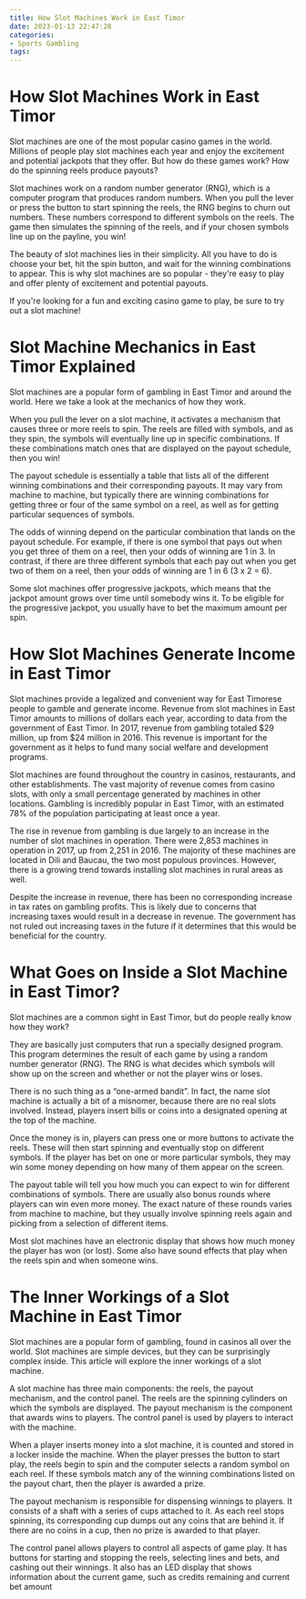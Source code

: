 ```yaml
---
title: How Slot Machines Work in East Timor 
date: 2023-01-13 22:47:28
categories:
- Sports Gambling
tags:
---
```



#  How Slot Machines Work in East Timor 

Slot machines are one of the most popular casino games in the world. Millions of people play slot machines each year and enjoy the excitement and potential jackpots that they offer. But how do these games work? How do the spinning reels produce payouts? 

Slot machines work on a random number generator (RNG), which is a computer program that produces random numbers. When you pull the lever or press the button to start spinning the reels, the RNG begins to churn out numbers. These numbers correspond to different symbols on the reels. The game then simulates the spinning of the reels, and if your chosen symbols line up on the payline, you win! 

The beauty of slot machines lies in their simplicity. All you have to do is choose your bet, hit the spin button, and wait for the winning combinations to appear. This is why slot machines are so popular - they're easy to play and offer plenty of excitement and potential payouts. 

If you're looking for a fun and exciting casino game to play, be sure to try out a slot machine!

#  Slot Machine Mechanics in East Timor Explained 

Slot machines are a popular form of gambling in East Timor and around the world. Here we take a look at the mechanics of how they work.

When you pull the lever on a slot machine, it activates a mechanism that causes three or more reels to spin. The reels are filled with symbols, and as they spin, the symbols will eventually line up in specific combinations. If these combinations match ones that are displayed on the payout schedule, then you win!

The payout schedule is essentially a table that lists all of the different winning combinations and their corresponding payouts. It may vary from machine to machine, but typically there are winning combinations for getting three or four of the same symbol on a reel, as well as for getting particular sequences of symbols.

The odds of winning depend on the particular combination that lands on the payout schedule. For example, if there is one symbol that pays out when you get three of them on a reel, then your odds of winning are 1 in 3. In contrast, if there are three different symbols that each pay out when you get two of them on a reel, then your odds of winning are 1 in 6 (3 x 2 = 6).

Some slot machines offer progressive jackpots, which means that the jackpot amount grows over time until somebody wins it. To be eligible for the progressive jackpot, you usually have to bet the maximum amount per spin.

#  How Slot Machines Generate Income in East Timor 

Slot machines provide a legalized and convenient way for East Timorese people to gamble and generate income. Revenue from slot machines in East Timor amounts to millions of dollars each year, according to data from the government of East Timor. In 2017, revenue from gambling totaled $29 million, up from $24 million in 2016. This revenue is important for the government as it helps to fund many social welfare and development programs.

Slot machines are found throughout the country in casinos, restaurants, and other establishments. The vast majority of revenue comes from casino slots, with only a small percentage generated by machines in other locations. Gambling is incredibly popular in East Timor, with an estimated 78% of the population participating at least once a year.

The rise in revenue from gambling is due largely to an increase in the number of slot machines in operation. There were 2,853 machines in operation in 2017, up from 2,251 in 2016. The majority of these machines are located in Dili and Baucau, the two most populous provinces. However, there is a growing trend towards installing slot machines in rural areas as well.

Despite the increase in revenue, there has been no corresponding increase in tax rates on gambling profits. This is likely due to concerns that increasing taxes would result in a decrease in revenue. The government has not ruled out increasing taxes in the future if it determines that this would be beneficial for the country.

#  What Goes on Inside a Slot Machine in East Timor? 

Slot machines are a common sight in East Timor, but do people really know how they work?

They are basically just computers that run a specially designed program. This program determines the result of each game by using a random number generator (RNG). The RNG is what decides which symbols will show up on the screen and whether or not the player wins or loses.

There is no such thing as a “one-armed bandit”. In fact, the name slot machine is actually a bit of a misnomer, because there are no real slots involved. Instead, players insert bills or coins into a designated opening at the top of the machine.

Once the money is in, players can press one or more buttons to activate the reels. These will then start spinning and eventually stop on different symbols. If the player has bet on one or more particular symbols, they may win some money depending on how many of them appear on the screen.

The payout table will tell you how much you can expect to win for different combinations of symbols. There are usually also bonus rounds where players can win even more money. The exact nature of these rounds varies from machine to machine, but they usually involve spinning reels again and picking from a selection of different items.

Most slot machines have an electronic display that shows how much money the player has won (or lost). Some also have sound effects that play when the reels spin and when someone wins.

#  The Inner Workings of a Slot Machine in East Timor

Slot machines are a popular form of gambling, found in casinos all over the world. Slot machines are simple devices, but they can be surprisingly complex inside. This article will explore the inner workings of a slot machine.

A slot machine has three main components: the reels, the payout mechanism, and the control panel. The reels are the spinning cylinders on which the symbols are displayed. The payout mechanism is the component that awards wins to players. The control panel is used by players to interact with the machine.

When a player inserts money into a slot machine, it is counted and stored in a locker inside the machine. When the player presses the button to start play, the reels begin to spin and the computer selects a random symbol on each reel. If these symbols match any of the winning combinations listed on the payout chart, then the player is awarded a prize.

The payout mechanism is responsible for dispensing winnings to players. It consists of a shaft with a series of cups attached to it. As each reel stops spinning, its corresponding cup dumps out any coins that are behind it. If there are no coins in a cup, then no prize is awarded to that player.

The control panel allows players to control all aspects of game play. It has buttons for starting and stopping the reels, selecting lines and bets, and cashing out their winnings. It also has an LED display that shows information about the current game, such as credits remaining and current bet amount